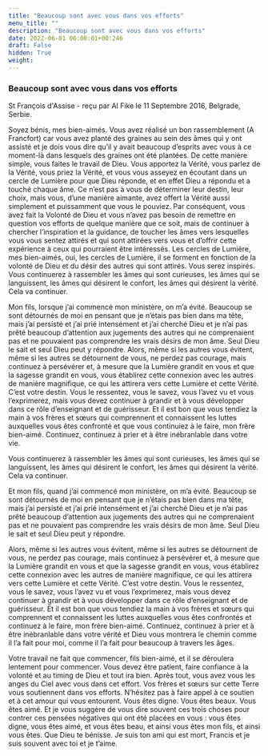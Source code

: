 ```yaml
---
title: "Beaucoup sont avec vous dans vos efforts"
menu_title: ""
description: "Beaucoup sont avec vous dans vos efforts"
date: 2022-06-01 06:00:01+00:246
draft: False
hidden: True
weight:
---
```

### Beaucoup sont avec vous dans vos efforts

St François d'Assise - reçu par Al Fike le 11 Septembre 2016, Belgrade, Serbie.

Soyez bénis, mes bien-aimés. Vous avez réalisé un bon rassemblement (A Francfort) car vous avez planté des graines au sein des âmes qui y ont assisté et je dois vous dire qu’il y avait beaucoup d’esprits avec vous à ce moment-là dans lesquels des graines ont été plantées. De cette manière simple, vous faites le travail de Dieu. Vous apportez la Vérité, vous parlez de la Vérité, vous priez la Vérité, et vous vous asseyez en écoutant dans un cercle de Lumière pour que Dieu réponde, et en effet Dieu a répondu et a touché chaque âme. Ce n’est pas à vous de déterminer leur destin, leur choix, mais vous, d’une manière aimante, avez offert la Vérité aussi simplement et puissamment que vous le pouviez. Par conséquent, vous avez fait la Volonté de Dieu et vous n’avez pas besoin de remettre en question vos efforts de quelque manière que ce soit, mais de continuer à chercher l’inspiration et la guidance, de toucher les âmes vers lesquelles vous vous sentez attirés et qui sont attirées vers vous et d’offrir cette expérience à ceux qui pourraient être intéressés. Les cercles de Lumière, mes bien-aimés, oui, les cercles de Lumière, il se forment en fonction de la volonté de Dieu et du désir des autres qui sont attirés. Vous serez inspirés. Vous continuerez à rassembler les âmes qui sont curieuses, les âmes qui se languissent, les âmes qui désirent le confort, les âmes qui désirent la vérité. Cela va continuer.

Mon fils, lorsque j’ai commencé mon ministère, on m’a évité. Beaucoup se sont détournés de moi en pensant que je n’étais pas bien dans ma tête, mais j’ai persisté et j’ai prié intensément et j’ai cherché Dieu et je n’ai pas prêté beaucoup d’attention aux jugements des autres qui ne comprenaient pas et ne pouvaient pas comprendre les vrais désirs de mon âme. Seul Dieu le sait et seul Dieu peut y répondre.
Alors, même si les autres vous évitent, même si les autres se détournent de vous, ne perdez pas courage, mais continuez à persévérer et, à mesure que la Lumière grandit en vous et que la sagesse grandit en vous, vous établirez cette connexion avec les autres de manière magnifique, ce qui les attirera vers cette Lumière et cette Vérité. C’est votre destin. Vous le ressentez, vous le savez, vous l’avez vu et vous l’exprimerez, mais vous devez continuer à grandir et à vous développer dans ce rôle d’enseignant et de guérisseur. Et il est bon que vous tendiez la main à vos frères et sœurs qui comprennent et connaissent les luttes auxquelles vous êtes confronté et que vous continuiez à le faire, mon frère bien-aimé. Continuez, continuez à prier et à être inébranlable dans votre vie.

Vous continuerez à rassembler les âmes qui sont curieuses, les âmes qui se languissent, les âmes qui désirent le confort, les âmes qui désirent la vérité. Cela va continuer.

Et mon fils, quand j’ai commencé mon ministère, on m’a évité. Beaucoup se sont détournés de moi en pensant que je n’étais pas bien dans ma tête, mais j’ai persisté et j’ai prié intensément et j’ai cherché Dieu et je n’ai pas prêté beaucoup d’attention aux jugements des autres qui ne comprenaient pas et ne pouvaient pas comprendre les vrais désirs de mon âme. Seul Dieu le sait et seul Dieu peut y répondre.

Alors, même si les autres vous évitent, même si les autres se détournent de vous, ne perdez pas courage, mais continuez à persévérer et, à mesure que la Lumière grandit en vous et que la sagesse grandit en vous, vous établirez cette connexion avec les autres de manière magnifique, ce qui les attirera vers cette Lumière et cette Vérité. C’est votre destin. Vous le ressentez, vous le savez, vous l’avez vu et vous l’exprimerez, mais vous devez continuer à grandir et à vous développer dans ce rôle d’enseignant et de guérisseur. Et il est bon que vous tendiez la main à vos frères et sœurs qui comprennent et connaissent les luttes auxquelles vous êtes confrontés et continuez à le faire, mon frère bien-aimé. Continuez, continuez à prier et à être inébranlable dans votre vérité et Dieu vous montrera le chemin comme il l’a fait pour moi, comme il l’a fait pour beaucoup à travers les âges.

Votre travail ne fait que commencer, fils bien-aimé, et il se déroulera lentement pour commencer. Vous devez être patient, faire confiance à la volonté et au timing de Dieu et tout ira bien. Après tout, vous avez vous les anges du Ciel avec vous dans cet effort. Vos frères et sœurs sur cette Terre vous soutiennent dans vos efforts. N’hésitez pas à faire appel à ce soutien et à cet amour qui vous entourent. Vous êtes digne. Vous êtes beaux. Vous êtes aimé. Et je vous suggère de vous dire souvent ces trois choses pour contrer ces pensées négatives qui ont été placées en vous : vous êtes digne, vous êtes aimé, et vous êtes beau, et ainsi vous êtes mon fils, et ainsi vous êtes. Que Dieu te bénisse. Je suis ton ami qui est mort, Francis et je suis souvent avec toi et je t’aime.

